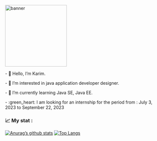 <p style="align:center">
    <img width="200" height="200" src="https://user-images.githubusercontent.com/100566437/236549741-1f00e031-5403-4287-90ef-24c7a7805f3f.png" alt="banner">
</p>

<p>- 👋 Hello, I’m Karim.</p>
<p>- 👀 I’m interested in java application developer designer.</p>
<p>- 💼 I’m currently learning Java SE, Java EE.</p>
<p>- :green_heart: I am looking for an internship for the period from : July 3, 2023 to September 22, 2023</p>

### 📈 My stat : ###

[![Anurag’s github stats](https://github-readme-stats.vercel.app/api?username=KarimARFI)](https://github.com/KarimARFI)
[![Top Langs](https://github-readme-stats.vercel.app/api/top-langs/?username=KarimARFI&layout=compact)](https://github.com/KarimARFI)

